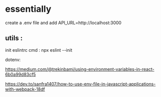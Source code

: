 # essentially

create a .env file and add API_URL=http://localhost:3000

## utils :

init eslintrc cmd : npx eslint --init

dotenv:

https://medium.com/@trekinbami/using-environment-variables-in-react-6b0a99d83cf5

https://dev.to/sanfra1407/how-to-use-env-file-in-javascript-applications-with-webpack-18df
